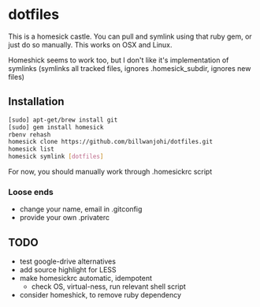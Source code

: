 # dotfiles

This is a homesick castle. You can pull and symlink using that ruby gem,
or just do so manually. This works on OSX and Linux.

Homeshick seems to work too, but I don't like it's implementation of
symlinks (symlinks all tracked files, ignores .homesick_subdir, ignores
new files)

## Installation

```bash
[sudo] apt-get/brew install git
[sudo] gem install homesick
rbenv rehash
homesick clone https://github.com/billwanjohi/dotfiles.git
homesick list
homesick symlink [dotfiles]
```

For now, you should manually work through .homesickrc script

### Loose ends

*   change your name, email in .gitconfig
*   provide your own .privaterc

## TODO
*   test google-drive alternatives
*   add source highlight for LESS
*   make homesickrc automatic, idempotent
    *   check OS, virtual-ness, run relevant shell script
*   consider homeshick, to remove ruby dependency
